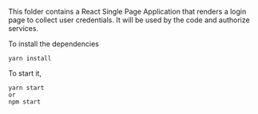 This folder contains a React Single Page Application that renders a login page to collect user credentials. It will be used by the code and authorize services. 

To install the dependencies

```
yarn install
```

To start it, 

```
yarn start 
or 
npm start
```

